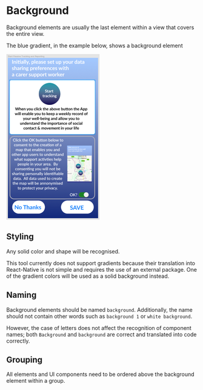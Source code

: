 # Background

Background elements are usually the last element within a view that covers the entire view.

The blue gradient, in the example below, shows a background element

![Image showing screenshot of figma view](https://raw.githubusercontent.com/ImagineThisNHS/ImagineThisNHS.github.io/master/guidelines/assets/background/background%20fig%201%20(50%25).png)

## Styling
Any solid color and shape will be recognised. 

This tool currently does not support gradients because their translation into React-Native is not simple and requires the use of an external package. One of the gradient colors will be used as a solid background instead.

## Naming
Background elements should be named  `background`. Additionally, the name should not contain other words such as `background 1` or `white background`.

However, the case of letters does not affect the recognition of component names; both `Background` and `background` are correct and translated into code correctly.

## Grouping
All elements and UI components need to be ordered above the background element within a group.
